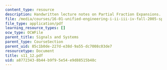 ```yaml
---
content_type: resource
description: Handwritten lecture notes on Partial Fraction Expansions.
file: /media/courses/16-01-unified-engineering-i-ii-iii-iv-fall-2005-spring-2006/a87723438b44b9f95e54e9d88515b48c_s11_12.pdf
file_type: application/pdf
learning_resource_types: []
ocw_type: OCWFile
parent_title: Signals and Systems
parent_type: CourseSection
parent_uid: 85c1b0de-227d-e38d-9a55-dc7008c03de7
resourcetype: Document
title: s11_12.pdf
uid: a8772343-8b44-b9f9-5e54-e9d88515b48c
---
```

